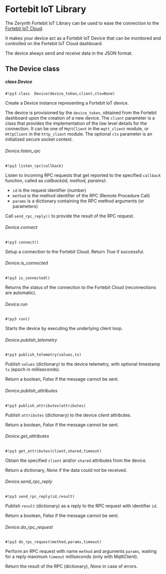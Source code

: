 # Fortebit IoT Library

The Zerynth Fortebit IoT Library can be used to ease the connection to the [Fortebit IoT Cloud](https://fortebit.tech/cloud/).

It makes your device act as a Fortebit IoT Device that can be monitored and controlled on the Fortebit IoT Cloud dashboard.

The device always send and receive data in the JSON format.

## The Device class

##### class  Device

```#!py3 class  Device(device_token,client,ctx=None)```

Create a Device instance representing a Fortebit IoT device.

The device is provisioned by the `device_token`, obtained from the Fortebit dashboard upon the creation of a new device. The `client` parameter is a class that provides the implementation of the low level details for the connection. It can be one of `MqttClient` in the `mqtt_client` module, or `HttpClient` in the `http_client` module.
The optional `ctx` parameter is an initialized secure socket context.

###### Device.listen_rpc

```#!py3 listen_rpc(callback)```

Listen to incoming RPC requests that get reported to the specified `callback` function, called as *callback(id, method, params)*:


* `id` is the request identifier (number)
* `method` is the method identifier of the RPC (Remote Procedure Call)
* `params` is a dictionary containing the RPC method arguments (or parameters)

Call `send_rpc_reply()` to provide the result of the RPC request.

###### Device.connect

```#!py3 connect()```

Setup a connection to the Fortebit Cloud. Return *True* if successful.

###### Device.is_connected

```#!py3 is_connected()```

Returns the status of the connection to the Fortebit Cloud (reconnections are automatic).

###### Device.run

```#!py3 run()```

Starts the device by executing the underlying client loop.

###### Device.publish_telemetry

```#!py3 publish_telemetry(values,ts)```

Publish `values` (dictionary) to the device telemetry, with optional timestamp `ts` (epoch in milliseconds).

Return a boolean, *False* if the message cannot be sent.

###### Device.publish_attributes

```#!py3 publish_attributes(attributes)```

Publish `attributes` (dictionary) to the device *client* attributes.

Return a boolean, *False* if the message cannot be sent.

###### Device.get_attributes

```#!py3 get_attributes(client,shared,timeout)```

Obtain the specified `client` and/or `shared` attributes from the device.

Return a dictionary, *None* if the data could not be received.

###### Device.send_rpc_reply

```#!py3 send_rpc_reply(id,result)```

Publish `result` (dictionary) as a reply to the RPC request with identifier `id`.

Return a boolean, *False* if the message cannot be sent.

###### Device.do_rpc_request

```#!py3 do_rpc_request(method,params,timeout)```

Perform an RPC request with name `method` and arguments `params`, waiting for a reply maximum `timeout` milliseconds (only with MqttClient).

Return the result of the RPC (dictionary), *None* in case of errors.
<!--stackedit_data:
eyJoaXN0b3J5IjpbLTE0MDEyMDMyXX0=
-->
